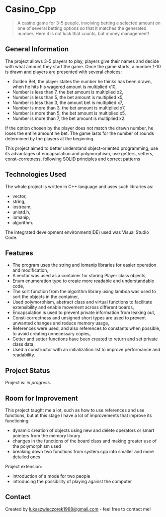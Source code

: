 # Casino_Cpp
> A casino game for 3-5 people, involving betting a selected amount on one of several betting options so that it matches the generated number. Here it is not luck that counts, but money management!

## General Information
The project allows 3-5 players to play, players give their names and decide with what amount they start the game. Once the game starts, a number 1-10 is drawn and players are presented with several choices:
- Golden Bet, the player states the number he thinks has been drawn, when he hits his wagered amount is multiplied x10,
- Number is less than 7, the bet amount is multiplied x2,
- Number is less than 5, the bet amount is multiplied x5,
- Number is less than 3, the amount bet is multiplied x7,
- Number is more than 3, the bet amount is multiplied x7,
- Number is more than 5, the bet amount is multiplied x5,
- Number is more than 7, the bet amount is multiplied x2.
  
If the option chosen by the player does not match the drawn number, he loses the entire amount he bet. The game lasts for the number of rounds determined by the players at the beginning.

This project aimed to better understand object-oriented programming, use its advantages of encapsulation and polymorphism, use getters, setters, const-corretness, following SOLID principles and correct patterns

## Technologies Used
The whole project is written in C++ language and uses such libraries as:
- vector,
- string,
- iostream,
- unistd.h,
- iomanip,
- algorithm.

The integrated development environment(IDE) used was Visual Studio Code.

## Features
- The program uses the string and iomanip libraries for easier operation and modification,
- A vector was used as a container for storing Player class objects,
- Enum enumeration type to create more readable and understandable code,
- The sort function from the algorithm library using lambda was used to sort the objects in the container,
- Used polymorphism, abstract class and virtual functions to facilitate extensibility and enable movement across different boards,
- Encapsulation is used to prevent private information from leaking out,
- Const-correctness and unsigned short types are used to prevent unwanted changes and reduce memory usage,
- References were used, and also references to constants when possible, to avoid creating unnecessary copies,
- Getter and setter functions have been created to return and set private class data,
- Used a constructor with an initialization list to improve performance and readability.

## Project Status
Project is: _in progress_.

## Room for Improvement
This project taught me a lot, such as how to use references and use functions, but at this stage I have a lot of improvements that improve its functioning:
- dynamic creation of objects using new and delete operators or smart pointers from the memory library
- changes in the functions of the board class and making greater use of the polymorphism used
- breaking down two functions from system.cpp into smaller and more detailed ones

Project extension:
- introduction of a mode for two people
- introducing the possibility of playing against the computer

## Contact
Created by lukaszwieczorek1998@gmail.com - feel free to contact me!
